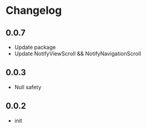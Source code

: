 # Changelog

## 0.0.7

- Update package
- Update NotifyViewScroll && NotifyNavigationScroll

## 0.0.3

- Null safety

## 0.0.2

- init
